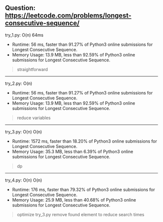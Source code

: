 Question: https://leetcode.com/problems/longest-consecutive-sequence/
---

try_1.py: O(n) 64ms

* Runtime: 56 ms, faster than 91.27% of Python3 online submissions for Longest Consecutive Sequence.
* Memory Usage: 13.9 MB, less than 92.59% of Python3 online submissions for Longest Consecutive Sequence.

> straightforward

---

try_2.py: O(n)

* Runtime: 56 ms, faster than 91.27% of Python3 online submissions for Longest Consecutive Sequence.
* Memory Usage: 13.9 MB, less than 92.59% of Python3 online submissions for Longest Consecutive Sequence.

> reduce variables

---

try_3.py: O(n) O(n)

* Runtime: 1572 ms, faster than 18.20% of Python3 online submissions for Longest Consecutive Sequence.
* Memory Usage: 35.3 MB, less than 6.39% of Python3 online submissions for Longest Consecutive Sequence.

> dp

---

try_4.py: O(n) O(n)

* Runtime: 176 ms, faster than 79.32% of Python3 online submissions for Longest Consecutive Sequence.
* Memory Usage: 25.9 MB, less than 40.68% of Python3 online submissions for Longest Consecutive Sequence.

> optimize try_3.py
> remove found element to reduce search times